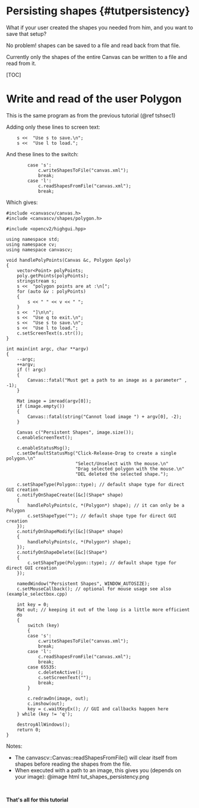 Persisting shapes {#tutpersistency}
=================

What if your user created the shapes you needed from him, and you want
to save that setup?

No problem! shapes can be saved to a file and read back from that file.

Currently only the shapes of the entire Canvas can be written to a file and read
from it.

[TOC]

# Write and read of the user Polygon

This is the same program as from the previous tutorial (@ref tshsec1)

Adding only these lines to screen text:

~~~~~~~{.cpp}
    s <<  "Use s to save.\n";
    s <<  "Use l to load.";
~~~~~~~

And these lines to the switch:

~~~~~~~{.cpp}
        case 's':
            c.writeShapesToFile("canvas.xml");
            break;
        case 'l':
            c.readShapesFromFile("canvas.xml");
            break;
~~~~~~~

Which gives:

~~~~~~~{.cpp}
#include <canvascv/canvas.h>
#include <canvascv/shapes/polygon.h>

#include <opencv2/highgui.hpp>

using namespace std;
using namespace cv;
using namespace canvascv;

void handlePolyPoints(Canvas &c, Polygon &poly)
{
    vector<Point> polyPoints;
    poly.getPoints(polyPoints);
    stringstream s;
    s <<  "polygon points are at :\n[";
    for (auto &v : polyPoints)
    {
        s << " " << v << " ";
    }
    s <<  "]\n\n";
    s <<  "Use q to exit.\n";
    s <<  "Use s to save.\n";
    s <<  "Use l to load.";
    c.setScreenText(s.str());
}

int main(int argc, char **argv)
{
    --argc;
    ++argv;
    if (! argc)
    {
        Canvas::fatal("Must get a path to an image as a parameter" , -1);
    }

    Mat image = imread(argv[0]);
    if (image.empty())
    {
        Canvas::fatal(string("Cannot load image ") + argv[0], -2);
    }

    Canvas c("Persistent Shapes", image.size());
    c.enableScreenText();

    c.enableStatusMsg();
    c.setDefaultStatusMsg("Click-Release-Drag to create a single polygon.\n"
                          "Select/Unselect with the mouse.\n"
                          "Drag selected polygon with the mouse.\n"
                          "DEL deleted the selected shape.");

    c.setShapeType(Polygon::type); // default shape type for direct GUI creation
    c.notifyOnShapeCreate([&c](Shape* shape)
    {
        handlePolyPoints(c, *(Polygon*) shape); // it can only be a Polygon
        c.setShapeType(""); // default shape type for direct GUI creation
    });
    c.notifyOnShapeModify([&c](Shape* shape)
    {
        handlePolyPoints(c, *(Polygon*) shape);
    });
    c.notifyOnShapeDelete([&c](Shape*)
    {
        c.setShapeType(Polygon::type); // default shape type for direct GUI creation
    });

    namedWindow("Persistent Shapes", WINDOW_AUTOSIZE);
    c.setMouseCallback(); // optional for mouse usage see also (example_selectbox.cpp)

    int key = 0;
    Mat out; // keeping it out of the loop is a little more efficient
    do
    {
        switch (key)
        {
        case 's':
            c.writeShapesToFile("canvas.xml");
            break;
        case 'l':
            c.readShapesFromFile("canvas.xml");
            break;
        case 65535:
            c.deleteActive();
            c.setScreenText("");
            break;
        }

        c.redrawOn(image, out);
        c.imshow(out);
        key = c.waitKeyEx(); // GUI and callbacks happen here
    } while (key != 'q');

    destroyAllWindows();
    return 0;
}
~~~~~~~
Notes:
* The canvascv::Canvas::readShapesFromFile() will clear itself from
shapes before reading the shapes from the file.
* When executed with a path to an image, this gives you (depends on your image):
@image html tut_shapes_persistency.png
<BR>

**That's all for this tutorial**
